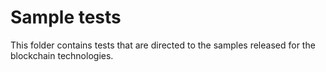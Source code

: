 # Sample tests

This folder contains tests that are directed to the samples released for the blockchain technologies.